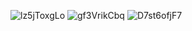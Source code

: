 ![lz5jToxgLo](https://github.com/user-attachments/assets/513ee663-9b83-4537-bd33-101aac81a994)
![gf3VrikCbq](https://github.com/user-attachments/assets/a3632e41-3c81-4fcd-a548-432b36654498)
![D7st6ofjF7](https://github.com/user-attachments/assets/b03a56d3-20e9-4179-9507-9e5fab000f62)
